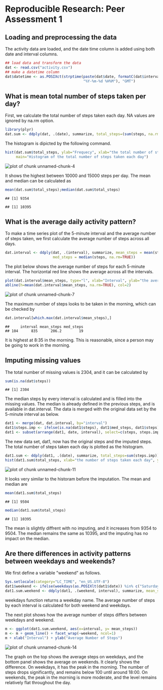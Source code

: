 # Reproducible Research: Peer Assessment 1


## Loading and preprocessing the data
The activity data are loaded, and the date time column is added using both date and interval columns.

```r
## load data and transform the data
dat <- read.csv("activity.csv")
## make a datetime column
dat$datetime <- as.POSIXct(strptime(paste(dat$date, formatC(dat$interval, width=4, flag="0")), 
                                    "%Y-%m-%d %H%M"), "GMT")
```

## What is mean total number of steps taken per day?
First, we calculate the total number of steps taken each day. NA values are ignored by na.rm option.

```r
library(plyr)
dat.sum <- ddply(dat, .(date), summarize, total_steps=(sum(steps, na.rm=TRUE)))
```

The histogram is dipicted by the following command.

```r
hist(dat.sum$total_steps, ylab="Frequecy", xlab="the total number of steps per day",
     main="Histogram of the total number of steps taken each day")
```

![plot of chunk unnamed-chunk-4](figure/unnamed-chunk-4.png) 

It shows the highest between 10000 and 15000 steps per day. The mean and median can be calculated as

```r
mean(dat.sum$total_steps);median(dat.sum$total_steps)
```

```
## [1] 9354
```

```
## [1] 10395
```


## What is the average daily activity pattern?
To make a time series plot of the 5-minute interval and the average number of steps taken, we first calculate the average number of steps across all days.

```r
dat.interval <- ddply(dat, .(interval), summarize, mean_steps = mean(steps, na.rm=TRUE), 
                      med_steps = median(steps, na.rm=TRUE))
```
The plot below shows the average number of steps for each 5-minute interval. The horizontal red line shows the average across all the intervals.

```r
plot(dat.interval$mean_steps, type="l", xlab="Interval", ylab="the average number of steps across all days")
abline(h=mean(dat.interval$mean_steps, na.rm=TRUE), col=2)
```

![plot of chunk unnamed-chunk-7](figure/unnamed-chunk-7.png) 

The maximum number of steps looks to be taken in the morning, which can be checked by

```r
dat.interval[which.max(dat.interval$mean_steps),]
```

```
##     interval mean_steps med_steps
## 104      835      206.2        19
```

It is highest at 8:35 in the morning. This is reasonable, since a person may be going to work in the morning.

## Imputing missing values
The total number of missing values is 2304, and it can be calculated by

```r
sum(is.na(dat$steps))
```

```
## [1] 2304
```

The median steps by every interval is calculated and is filled into the missing values. The median is already defined in the previous steps, and is available in dat.interval. The data is merged with the original data set by the 5-minute interval as below.

```r
dat1 <- merge(dat, dat.interval, by="interval")
dat1$steps.imp <- ifelse(is.na(dat1$steps), dat1$med_steps, dat1$steps)
dat1 <- subset(arrange(dat1, date, interval), select=c(steps, steps.imp, date, datetime, interval))
```

The new data set, dat1, now has the original steps and the imputed steps. The total number of steps taken each day is plotted as the histogram.

```r
dat1.sum <- ddply(dat1, .(date), summarize, total_steps=sum(steps.imp))
hist(dat1.sum$total_steps, xlab="the number of steps taken each day", ylab="Frequency", main="The histogram of the total number of steps taken each day")
```

![plot of chunk unnamed-chunk-11](figure/unnamed-chunk-11.png) 

It looks very similar to the historam before the imputation. The mean and median are 

```r
mean(dat1.sum$total_steps)
```

```
## [1] 9504
```

```r
median(dat1.sum$total_steps)
```

```
## [1] 10395
```

The mean is slightly diffrent with no imputing, and it increases from 9354 to 9504. The median remains the same as 10395, and the imputing has no impact on the median. 

## Are there differences in activity patterns between weekdays and weekends?
We first define a variable "weekend" as follows.

```r
Sys.setlocale(category="LC_TIME", "en_US.UTF-8")
dat1$weekend <- ifelse(weekdays(as.POSIXlt(dat1$date)) %in% c("Saturday","Sunday"), "weekend","weekday")
dat1.sum.weekend <- ddply(dat1, .(weekend, interval), summarize, mean_steps=mean(steps.imp, na.rm=TRUE))
```

weekdays function returns a weekday name. The average number of steps by each interval is calculated for both weekend and weekdays.

The next plot shows how the average number of steps differs between weekdays and weekend.

```r
m <- ggplot(dat1.sum.weekend, aes(x=interval, y= mean_steps))
m <- m + geom_line() + facet_wrap(~weekend, ncol=1) 
m + xlab("Interval") + ylab("Average Number of Steps")
```

![plot of chunk unnamed-chunk-14](figure/unnamed-chunk-14.png) 

The graph on the top shows the average steps on weekdays, and the bottom panel shows the average on weekends. It clearly shows the difference. On weekdays, it has the peak in the morning. The number of steps drops significantly, and remains below 100 until around 18:00. On weekends, the peak in the morning is more moderate, and the level remains relatively flat throughout the day.


